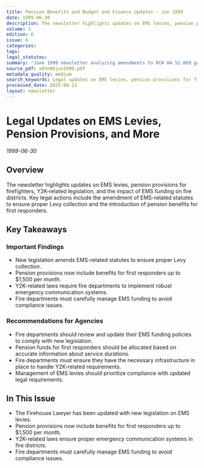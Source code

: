 ```yaml
---
title: Pension Benefits and Budget and Finance Updates - Jun 1999
date: 1999-06-30
description: The newsletter highlights updates on EMS levies, pension provisions for firefighters, Y2K-related legislation, and the impact of EMS funding on fire districts. Key legal actions include the amendment of EMS-related statutes to ensure proper Levy collection and the introduction of pension benefits for first responders.
volume: 3
edition: 6
issue: 6
categories: 
tags: 
legal_statutes: 
summary: "June 1999 newsletter analyzing amendments to RCW 84.52.069 governing EMS levy collection procedures for fire districts, examining new firefighters' pension provisions under RCW 41.24 providing monthly benefits up to $1,500 for first responders, addressing Y2K compliance requirements for emergency communication systems, and establishing EMS funding management protocols to prevent statutory violations and legal challenges."
source_pdf: v03n06jun1999.pdf
metadata_quality: medium
search_keywords: Legal updates on EMS levies, pension provisions for firefighters, Y2K-related legislation, and the impact of EMS funding on fire districts. Key legal actions include the amendment of EMS-related statu...
processed_date: 2025-08-22
layout: newsletter
---
```



# Legal Updates on EMS Levies, Pension Provisions, and More

*1999-06-30*

## Overview

The newsletter highlights updates on EMS levies, pension provisions for firefighters, Y2K-related legislation, and the impact of EMS funding on fire districts. Key legal actions include the amendment of EMS-related statutes to ensure proper Levy collection and the introduction of pension benefits for first responders.

## Key Takeaways

### Important Findings

- New legislation amends EMS-related statutes to ensure proper Levy collection.
- Pension provisions now include benefits for first responders up to $1,500 per month.
- Y2K-related laws require fire departments to implement robust emergency communication systems.
- Fire departments must carefully manage EMS funding to avoid compliance issues.

### Recommendations for Agencies

- Fire departments should review and update their EMS funding policies to comply with new legislation.
- Pension funds for first responders should be allocated based on accurate information about service durations.
- Fire departments must ensure they have the necessary infrastructure in place to handle Y2K-related requirements.
- Management of EMS levies should prioritize compliance with updated legal requirements.

## In This Issue

- The Firehouse Lawyer has been updated with new legislation on EMS levies.
- Pension provisions now include benefits for first responders up to $1,500 per month.
- Y2K-related laws ensure proper emergency communication systems in fire districts.
- Fire departments must carefully manage EMS funding to avoid compliance issues.

